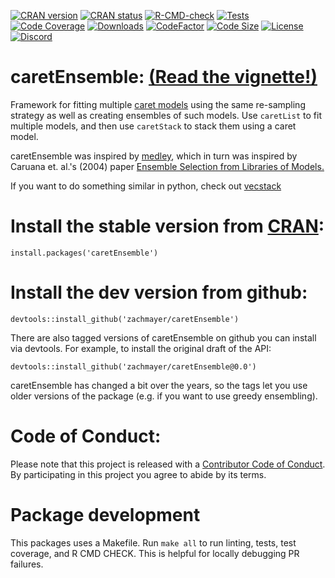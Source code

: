 [![CRAN version](https://www.r-pkg.org/badges/version/caretEnsemble)](https://cran.r-project.org/package=caretEnsemble)
[![CRAN status](https://badges.cranchecks.info/flavor/release/caretEnsemble.svg)](https://cran.r-project.org/web/checks/check_results_caretEnsemble.html)
[![R-CMD-check](https://github.com/zachmayer/caretEnsemble/actions/workflows/R-CMD-check.yaml/badge.svg?branch=main)](https://github.com/zachmayer/caretEnsemble/actions/workflows/R-CMD-check.yaml)
[![Tests](https://github.com/zachmayer/caretEnsemble/actions/workflows/tests.yaml/badge.svg?branch=main)](https://github.com/zachmayer/caretEnsemble/actions/workflows/tests.yaml)
[![Code Coverage](https://codecov.io/gh/zachmayer/caretEnsemble/graph/badge.svg?token=IEtOlZDYMs)](https://codecov.io/gh/zachmayer/caretEnsemble)
[![Downloads](https://cranlogs.r-pkg.org/badges/last-month/caretEnsemble)](https://www.rdocumentation.org/packages/caretEnsemble)
[![CodeFactor](https://www.codefactor.io/repository/github/zachmayer/caretEnsemble/badge)](https://www.codefactor.io/repository/github/zachmayer/caretEnsemble)
[![Code Size](https://img.shields.io/github/languages/code-size/zachmayer/caretEnsemble.svg)](https://github.com/zachmayer/caretEnsemble)
[![License](http://img.shields.io/:license-mit-blue.svg?style=flat)](https://badges.mit-license.org)
[![Discord](https://img.shields.io/discord/1255535052578619524)](https://discord.gg/zgPeSm8a3u)

# caretEnsemble: [(Read the vignette!)](https://htmlpreview.github.io/?https://github.com/zachmayer/caretEnsemble/blob/master/doc/caretEnsemble-intro.html)

Framework for fitting multiple [caret models](https://github.com/topepo/caret) using the same re-sampling strategy as well as creating ensembles of such models. Use `caretList` to fit multiple models, and then use `caretStack` to stack them using a caret model.

caretEnsemble was inspired by [medley](https://github.com/mewo2/medley), which in turn was inspired by Caruana et. al.'s (2004) paper [Ensemble Selection from Libraries of Models.](http://www.cs.cornell.edu/~caruana/ctp/ct.papers/caruana.icml04.icdm06long.pdf)

If you want to do something similar in python, check out [vecstack](https://github.com/vecxoz/vecstack)

# Install the stable version from [CRAN](https://CRAN.R-project.org/package=caretEnsemble/):
```{R}
install.packages('caretEnsemble')
```

# Install the dev version from github:
```{R}
devtools::install_github('zachmayer/caretEnsemble')
```

There are also tagged versions of caretEnsemble on github you can install via devtools. For example, to install the original draft of the API:
```{R}
devtools::install_github('zachmayer/caretEnsemble@0.0')
```
caretEnsemble has changed a bit over the years, so the tags let you use older versions of the package (e.g. if you want to use greedy ensembling).

# Code of Conduct:
Please note that this project is released with a [Contributor Code of Conduct](https://github.com/zachmayer/caretEnsemble/blob/master/.github/CONTRIBUTING.md). By participating in this project you agree to abide by its terms.

# Package development
This packages uses a Makefile. Run `make all` to run linting, tests, test coverage, and R CMD CHECK. This is helpful for locally debugging PR failures.